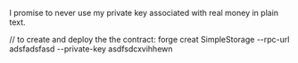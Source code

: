 I promise to never use my private key associated with real money in plain text.

// to create and deploy the the contract: forge creat SimpleStorage --rpc-url adsfadsfasd --private-key asdfsdcxvihhewn